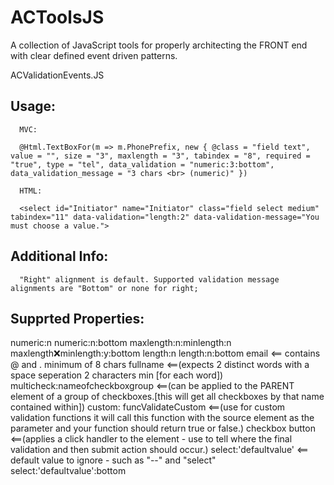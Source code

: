 # ACToolsJS
A collection of JavaScript tools for properly architecting the FRONT end with clear defined event driven patterns.


ACValidationEvents.JS

## Usage:
      MVC: 
      
      @Html.TextBoxFor(m => m.PhonePrefix, new { @class = "field text", value = "", size = "3", maxlength = "3", tabindex = "8", required = "true", type = "tel", data_validation = "numeric:3:bottom", data_validation_message = "3 chars <br> (numeric)" })
      
      HTML: 
     
      <select id="Initiator" name="Initiator" class="field select medium" tabindex="11" data-validation="length:2" data-validation-message="You must choose a value.">
      
## Additional Info:
      "Right" alignment is default. Supported validation message alignments are "Bottom" or none for right;

 ## Supprted Properties:
 numeric:n
 numeric:n:bottom
 maxlength:n:minlength:n
 maxlength:x:minlength:y:bottom
 length:n
 length:n:bottom
 email <== contains @ and . minimum of 8 chars
 fullname <==(expects 2 distinct words with a space seperation 2 characters min [for each word])
 multicheck:nameofcheckboxgroup <==(can be applied to the PARENT element of a group of checkboxes.[this will get all checkboxes by that name contained within])
 custom: funcValidateCustom <==(use for custom validation functions it will call this function with the source element as the parameter and your function should return true or false.)
 checkbox
 button <==(applies a click handler to the element - use to tell where the final validation and then submit action should occur.)
select:'defaultvalue' <== default value to ignore - such as "--" and "select"
select:'defaultvalue':bottom
